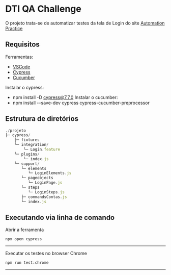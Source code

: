 # DTI QA Challenge

O projeto trata-se de automatizar testes da tela de Login do site [Automation Practice](http://www.automationpractice.pl/index.php?controller=authentication&back=my-account)

## Requisitos

Ferramentas:

- [VSCode](https://code.visualstudio.com/Download)
- [Cypress](https://www.cypress.io/)
- [Cucumber](https://cucumber.io/)

Instalar o cypress:
   - npm install -D cypress@7.7.0
Instalar o cucumber:
   - npm install --save-dev cypress cypress-cucumber-preprocessor

## Estrutura de diretórios

```js
./projeto
├─ cypress/
    ├─ fixtures
    └─ integration/
        └─ Login.feature
    └─ plugins/
        └─ index.js
    └─ support/
       └─ elements
          └─ LoginElements.js 
       └─ pageobjects
          └─ LoginPage.js    
       └─ steps
          └─ LoginSteps.js           
       ├─ commandsContas.js
       └─ index.js
```


## Executando via linha de comando

Abrir a ferramenta

`npx open cypress`

---

Executar os testes no browser Chrome </p>

`npm run test:chrome`

---


